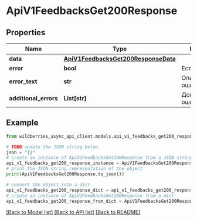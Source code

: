 # ApiV1FeedbacksGet200Response


## Properties

Name | Type | Description | Notes
------------ | ------------- | ------------- | -------------
**data** | [**ApiV1FeedbacksGet200ResponseData**](ApiV1FeedbacksGet200ResponseData.md) |  | [optional] 
**error** | **bool** | Есть ли ошибка | [optional] 
**error_text** | **str** | Описание ошибки | [optional] 
**additional_errors** | **List[str]** | Дополнительные ошибки | [optional] 

## Example

```python
from wildberries_async_api_client.models.api_v1_feedbacks_get200_response import ApiV1FeedbacksGet200Response

# TODO update the JSON string below
json = "{}"
# create an instance of ApiV1FeedbacksGet200Response from a JSON string
api_v1_feedbacks_get200_response_instance = ApiV1FeedbacksGet200Response.from_json(json)
# print the JSON string representation of the object
print(ApiV1FeedbacksGet200Response.to_json())

# convert the object into a dict
api_v1_feedbacks_get200_response_dict = api_v1_feedbacks_get200_response_instance.to_dict()
# create an instance of ApiV1FeedbacksGet200Response from a dict
api_v1_feedbacks_get200_response_from_dict = ApiV1FeedbacksGet200Response.from_dict(api_v1_feedbacks_get200_response_dict)
```
[[Back to Model list]](../README.md#documentation-for-models) [[Back to API list]](../README.md#documentation-for-api-endpoints) [[Back to README]](../README.md)


